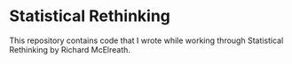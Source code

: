 # Statistical Rethinking

This repository contains code that I wrote while working through Statistical Rethinking by Richard McElreath.